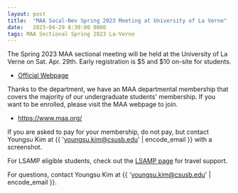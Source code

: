 ```yaml
---
layout: post
title:  "MAA Socal-Nev Spring 2023 Meeting at University of La Verne"
date:   2023-04-29 8:30:00 0000
tags: MAA Sectional Spring 2023 La-Verne 
---
```

The Spring 2023 MAA sectional meeting will be held at the University of La Verne on Sat. Apr. 29th. Early registration is \$5 and \$10 on-site for students.

- [Official Webpage](http://sections.maa.org/socalnv/Meeting2023Spring.html)

Thanks to the department, we have an MAA departmental membership that covers the majority of our undergraduate students' membership. If you want to be enrolled, please visit the MAA webpage to join.

- https://www.maa.org/

If you are asked to pay for your membership, do not pay, but contact Youngsu Kim at {{ 'youngsu.kim@csusb.edu' | encode_email }} with a screenshot. 

For LSAMP eligible students, check out the [LSAMP page](https://www.csusb.edu/mathematics/undergraduate/lsamp-program) for travel support.

For questions, contact Youngsu Kim at {{ 'youngsu.kim@csusb.edu' | encode_email }}.